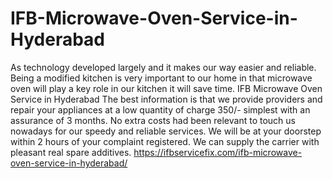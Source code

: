 # IFB-Microwave-Oven-Service-in-Hyderabad
 As technology developed largely and it makes our way easier and reliable. Being a modified kitchen is very important to our home in that microwave oven will play a key role in our kitchen it will save time. IFB Microwave Oven Service in Hyderabad The best information is that we provide providers and repair your appliances at a low quantity of charge 350/- simplest with an assurance of 3 months. No extra costs had been relevant to touch us nowadays for our speedy and reliable services. We will be at your doorstep within 2 hours of your complaint registered. We can supply the carrier with pleasant real spare additives.  https://ifbservicefix.com/ifb-microwave-oven-service-in-hyderabad/
